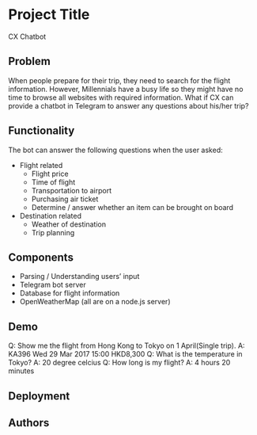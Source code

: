 # Project Title

CX Chatbot

## Problem

When people prepare for their trip, they need to search for the flight information. However, Millennials have a busy life so they might have no time to browse all websites with required information. What if CX can provide a chatbot in Telegram to answer any questions about his/her trip?

## Functionality

The bot can answer the following questions when the user asked:
* Flight related
  * Flight price
  * Time of flight
  * Transportation to airport
  * Purchasing air ticket
  * Determine / answer whether an item can be brought on board
* Destination related
  * Weather of destination
  * Trip planning

## Components
* Parsing / Understanding users’ input
* Telegram bot server
* Database for flight information
* OpenWeatherMap
(all are on a node.js server)

## Demo
Q:	Show me the flight from Hong Kong to Tokyo on 1 April(Single trip).
A:	KA396 Wed 29 Mar 2017 15:00 HKD8,300
Q:	What is the temperature in Tokyo?
A:	20 degree celcius
Q:	How long is my flight?
A:	4 hours 20 minutes

## Deployment

## Authors
